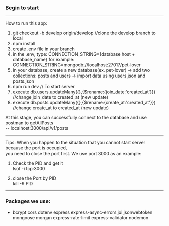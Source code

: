 ### Begin to start

----------------------------------------------------  
How to run this app:  
1. git checkout -b develop origin/develop //clone the develop branch to local  
2. npm install  
3. create .env file in your branch  
4. in the .env, type: CONNECTION_STRING={database host + database_name} for example: CONNECTION_STRING=mongodb://localhost:27017/pet-lover  
5. in your database, create a new database(ex. pet-lover) -> add two collections: posts and users -> import data using users.json and posts.json  
6. npm run dev // To start server   
7. execute db.users.updateMany({},{$rename:{join_date:'created_at'}}) //change join_date to created_at (new update)  
8. execute db.posts.updateMany({},{$rename:{create_at:'created_at'}}) //change create_at to created_at (new update)  

At this stage, you can successfully connect to the database and use postman to getAllPosts  
-- localhost:3000/api/v1/posts  

-------------------------------------------------------------------------------------------
Tips:
When you happen to the situation that you cannot start server because the port is occupied,  
you need to close the port first. We use port 3000 as an example:

1. Check the PID and get it  
lsof -i tcp:3000  

2. close the Port by PID  
kill -9 PID

-------------------------------------------------------------------------------------------
### Packages we use:
- bcrypt cors dotenv express express-async-errors joi jsonwebtoken mongoose morgan express-rate-limit express-validator nodemon 